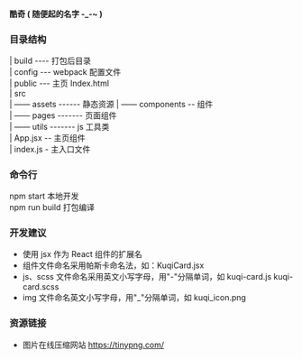 #### 酷奇 ( 随便起的名字 -\_-~ )

### 目录结构

| build ---- 打包后目录  
| config --- webpack 配置文件  
| public --- 主页 Index.html  
| src  
| —— assets ------ 静态资源
| —— components -- 组件  
| —— pages ------- 页面组件  
| —— utils ------- js 工具类  
| App.jsx -- 主页组件  
| index.js - 主入口文件

### 命令行

npm start 本地开发  
npm run build 打包编译

### 开发建议

-   使用 jsx 作为 React 组件的扩展名
-   组件文件命名采用帕斯卡命名法，如：KuqiCard.jsx
-   js、scss 文件命名采用英文小写字母，用"-"分隔单词，如 kuqi-card.js kuqi-card.scss
-   img 文件命名英文小写字母，用"\_"分隔单词，如 kuqi_icon.png

### 资源链接

-   图片在线压缩网站
    https://tinypng.com/
